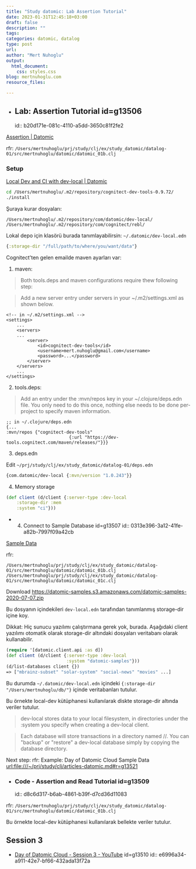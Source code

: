 ```yaml
---
title: "Study datomic: Lab Assertion Tutorial"
date: 2023-01-31T12:45:18+03:00 
draft: false
description: ""
tags:
categories: datomic, datalog
type: post
url:
author: "Mert Nuhoglu"
output:
  html_document:
    css: styles.css
blog: mertnuhoglu.com
resource_files:

---
```


- ## Lab: Assertion Tutorial id=g13506
  id:: b20d171e-081c-4110-a5dd-3650c81f2fe2

[Assertion | Datomic](https://docs.datomic.com/cloud/tutorial/assertion.html)

rfr: `/Users/mertnuhoglu/prj/study/clj/ex/study_datomic/datalog-01/src/mertnuhoglu/datomic/datomic_01b.clj`

### Setup

[Local Dev and CI with dev-local | Datomic](https://docs.datomic.com/cloud/dev-local.html)

```bash
cd /Users/mertnuhoglu/.m2/repository/cognitect-dev-tools-0.9.72/
./install
```

Şuraya kurar dosyaları:

```
/Users/mertnuhoglu/.m2/repository/com/datomic/dev-local/
/Users/mertnuhoglu/.m2/repository/com/cognitect/rebl/
```

Lokal depo için klasörü burada tanımlayabilirsin: `~/.datomic/dev-local.edn`

```clj
{:storage-dir "/full/path/to/where/you/want/data"}
```

Cognitect'ten gelen emailde maven ayarları var:

01. maven:

> Both tools.deps and maven configurations require thew following step:

> Add a new server entry under servers in your ~/.m2/settings.xml as shown below.

	<!-- in ~/.m2/settings.xml -->
	<settings>
		...
		<servers>
		...
			<server>
				<id>cognitect-dev-tools</id>
				<username>mert.nuhoglu@gmail.com</username>
				<password>...</password>
			</server>
		</servers>
		...
	</settings>

02. tools.deps:

> Add an entry under the :mvn/repos key in your ~/.clojure/deps.edn file. You only need to do this once, nothing else needs to be done per-project to specify maven information.

	;; in ~/.clojure/deps.edn
	{...
	:mvn/repos {"cognitect-dev-tools"
							{:url "https://dev-tools.cognitect.com/maven/releases/"}}}

03. deps.edn

Edit `~/prj/study/clj/ex/study_datomic/datalog-01/deps.edn`

```clj
{com.datomic/dev-local {:mvn/version "1.0.243"}}
```

04. Memory storage

```clj
(def client (d/client {:server-type :dev-local
	:storage-dir :mem
	:system "ci"}))
```

- 04. Connect to Sample Database id=g13507
  id:: 0313e396-3a12-41fe-a82b-7997f09a42cb

[Sample Data](https://docs.datomic.com/cloud/dev-local.html#samples)

rfr: 

	/Users/mertnuhoglu/prj/study/clj/ex/study_datomic/datalog-01/src/mertnuhoglu/datomic/datomic_01b.clj
	/Users/mertnuhoglu/prj/study/clj/ex/study_datomic/datalog-01/src/mertnuhoglu/datomic/datomic_01c.clj

Download https://datomic-samples.s3.amazonaws.com/datomic-samples-2020-07-07.zip

Bu dosyanın içindekileri `dev-local.edn` tarafından tanımlanmış storage-dir içine koy.

Dikkat: Hiç sunucu yazılımı çalıştırmana gerek yok, burada. Aşağıdaki client yazılımı otomatik olarak storage-dir altındaki dosyaları veritabanı olarak kullanabilir.

```clj
(require '[datomic.client.api :as d])
(def client (d/client {:server-type :dev-local
                       :system "datomic-samples"}))
(d/list-databases client {})
=> ["mbrainz-subset" "solar-system" "social-news" "movies" ...]
```

Bu durumda  `~/.datomic/dev-local.edn` içindeki `{:storage-dir "/Users/mertnuhoglu/db/"}` içinde veritabanları tutulur.

Bu örnekte local-dev kütüphanesi kullanılarak diskte storage-dir altında veriler tutulur.

> dev-local stores data to your local filesystem, in directories under the :system you specify when creating a dev-local client.

> Each database will store transactions in a directory named <storage-dir>/<system-name>/<database-name>. You can "backup" or "restore" a dev-local database simply by copying the database directory.

Next step: rfr: Example: Day of Datomic Cloud Sample Data <url:file:///~/prj/study/clj/articles-datomic.md#r=g13521>

- ### Code - Assertion and Read Tutorial id=g13509
  id:: d8c6d317-b6ab-4861-b39f-d7cd36d11083

rfr: `/Users/mertnuhoglu/prj/study/clj/ex/study_datomic/datalog-01/src/mertnuhoglu/datomic/datomic_01b.clj`

Bu örnekte local-dev kütüphanesi kullanılarak bellekte veriler tutulur.

## Session 3

- [Day of Datomic Cloud - Session 3 - YouTube](https://www.youtube.com/watch?v=0ozQ5aSPB04&list=PLjyLzdfdsKwqF9I1XSX_Y4TXAo8pYXbOv&index=3) id=g13510
  id:: e6996a34-a911-42e7-bf66-432ada13f72a


